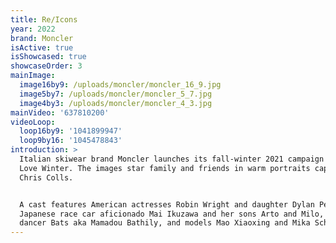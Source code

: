 ```yaml
---
title: Re/Icons
year: 2022
brand: Moncler
isActive: true
isShowcased: true
showcaseOrder: 3
mainImage:
  image16by9: /uploads/moncler/moncler_16_9.jpg
  image5by7: /uploads/moncler/moncler_5_7.jpg
  image4by3: /uploads/moncler/moncler_4_3.jpg
mainVideo: '637810200'
videoLoop:
  loop16by9: '1041899947'
  loop9by16: '1045478843'
introduction: >
  Italian skiwear brand Moncler launches its fall-winter 2021 campaign called We
  Love Winter. The images star family and friends in warm portraits captured by
  Chris Colls.


  A cast features American actresses Robin Wright and daughter Dylan Penn,
  Japanese race car aficionado Mai Ikuzawa and her sons Arto and Milo, French
  dancer Bats aka Mamadou Bathily, and models Mao Xiaoxing and Mika Schneider.
---
```


